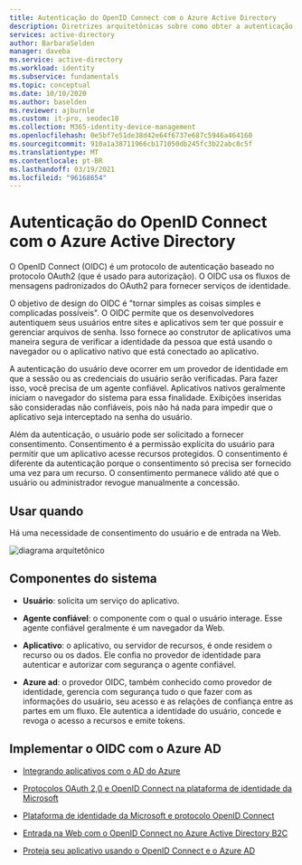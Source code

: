 ```yaml
---
title: Autenticação do OpenID Connect com o Azure Active Directory
description: Diretrizes arquitetônicas sobre como obter a autenticação do OpenID Connect com o Azure Active Directory.
services: active-directory
author: BarbaraSelden
manager: daveba
ms.service: active-directory
ms.workload: identity
ms.subservice: fundamentals
ms.topic: conceptual
ms.date: 10/10/2020
ms.author: baselden
ms.reviewer: ajburnle
ms.custom: it-pro, seodec18
ms.collection: M365-identity-device-management
ms.openlocfilehash: 0e5bf7e51de38d42e64f6737e687c5946a464160
ms.sourcegitcommit: 910a1a38711966cb171050db245fc3b22abc8c5f
ms.translationtype: MT
ms.contentlocale: pt-BR
ms.lasthandoff: 03/19/2021
ms.locfileid: "96168654"
---
```

# <a name="openid-connect-authentication-with-azure-active-directory"></a>Autenticação do OpenID Connect com o Azure Active Directory

O OpenID Connect (OIDC) é um protocolo de autenticação baseado no protocolo OAuth2 (que é usado para autorização). O OIDC usa os fluxos de mensagens padronizados do OAuth2 para fornecer serviços de identidade. 

O objetivo de design do OIDC é "tornar simples as coisas simples e complicadas possíveis". O OIDC permite que os desenvolvedores autentiquem seus usuários entre sites e aplicativos sem ter que possuir e gerenciar arquivos de senha. Isso fornece ao construtor de aplicativos uma maneira segura de verificar a identidade da pessoa que está usando o navegador ou o aplicativo nativo que está conectado ao aplicativo.

A autenticação do usuário deve ocorrer em um provedor de identidade em que a sessão ou as credenciais do usuário serão verificadas. Para fazer isso, você precisa de um agente confiável. Aplicativos nativos geralmente iniciam o navegador do sistema para essa finalidade. Exibições inseridas são consideradas não confiáveis, pois não há nada para impedir que o aplicativo seja interceptado na senha do usuário. 

Além da autenticação, o usuário pode ser solicitado a fornecer consentimento. Consentimento é a permissão explícita do usuário para permitir que um aplicativo acesse recursos protegidos. O consentimento é diferente da autenticação porque o consentimento só precisa ser fornecido uma vez para um recurso. O consentimento permanece válido até que o usuário ou administrador revogue manualmente a concessão. 

## <a name="use-when"></a>Usar quando

Há uma necessidade de consentimento do usuário e de entrada na Web.

![diagrama arquitetônico](./media/authentication-patterns/oidc-auth.png)

## <a name="components-of-system"></a>Componentes do sistema

* **Usuário**: solicita um serviço do aplicativo.

* **Agente confiável**: o componente com o qual o usuário interage. Esse agente confiável geralmente é um navegador da Web.

* **Aplicativo**: o aplicativo, ou servidor de recursos, é onde residem o recurso ou os dados. Ele confia no provedor de identidade para autenticar e autorizar com segurança o agente confiável. 

* **Azure ad**: o provedor OIDC, também conhecido como provedor de identidade, gerencia com segurança tudo o que fazer com as informações do usuário, seu acesso e as relações de confiança entre as partes em um fluxo. Ele autentica a identidade do usuário, concede e revoga o acesso a recursos e emite tokens. 

## <a name="implement-oidc-with-azure-ad"></a>Implementar o OIDC com o Azure AD

* [Integrando aplicativos com o AD do Azure](../saas-apps/tutorial-list.md) 

* [Protocolos OAuth 2,0 e OpenID Connect na plataforma de identidade da Microsoft](../develop/active-directory-v2-protocols.md) 

* [Plataforma de identidade da Microsoft e protocolo OpenID Connect](../develop/v2-protocols-oidc.md) 

* [Entrada na Web com o OpenID Connect no Azure Active Directory B2C](../../active-directory-b2c/openid-connect.md) 

* [Proteja seu aplicativo usando o OpenID Connect e o Azure AD](/learn/modules/secure-app-with-oidc-and-azure-ad/) 

